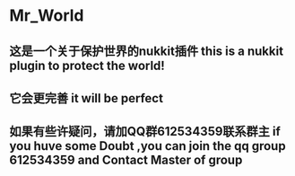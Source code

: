 # Mr_World
这是一个关于保护世界的nukkit插件
this is a nukkit plugin to protect the world!
---------------------------------------------
它会更完善
it will be perfect
---------------------------------------------
如果有些许疑问，请加QQ群612534359联系群主
if you huve some Doubt ,you can join the qq group 612534359 and Contact Master of group
---------------------------------------------------------------------------------------
